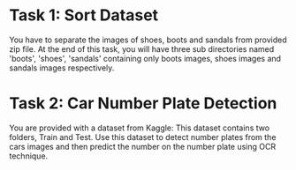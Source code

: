# Task 1: Sort Dataset
You have to separate the images of shoes, boots and sandals from provided zip file. At the end of this task, you will have three sub directories named 'boots', 'shoes', 'sandals' containing only boots images, shoes images and sandals images respectively.

# Task 2: Car Number Plate Detection
You are provided with a dataset from Kaggle:  This dataset contains two folders, Train and Test. Use this dataset to detect number plates from the cars images and then predict the number on the number plate using OCR technique.
